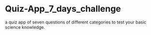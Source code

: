 # Quiz-App_7_days_challenge
a quiz app of seven questions of different categories to test your basic science knowledge.
 
